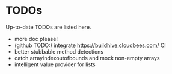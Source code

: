 TODOs
======

Up-to-date TODOs are listed here.

* more doc please!
* (github TODO:) integrate https://buildhive.cloudbees.com/ CI 
* better stubbable method detections
* catch arrayindexoutofbounds and mock non-empty arrays
* intelligent value provider for lists
